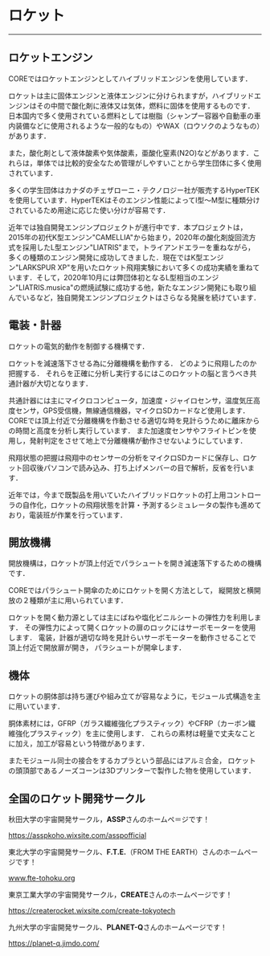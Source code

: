 # ロケット
---

## ロケットエンジン

COREではロケットエンジンとしてハイブリッドエンジンを使用しています．

ロケットは主に固体エンジンと液体エンジンに分けられますが，ハイブリッドエンジンはその中間で酸化剤に液体又は気体，燃料に固体を使用するものです． 日本国内で多く使用されている燃料としては樹脂（シャンプー容器や自動車の車内装備などに使用されるような一般的なもの）やWAX（ロウソクのようなもの）があります．

また，酸化剤として液体酸素や気体酸素，亜酸化窒素(N2O)などがあります．これらは，単体では比較的安全なため管理がしやすいことから学生団体に多く使用されています．

多くの学生団体はカナダのチェザローニ・テクノロジー社が販売するHyperTEKを使用しています．HyperTEKはそのエンジン性能によってI型～M型に種類分けされているため用途に応じた使い分けが容易です．

近年では独自開発エンジンプロジェクトが進行中です．本プロジェクトは，2015年の初代K型エンジン"CAMELLIA"から始まり，2020年の酸化剤旋回流方式を採用したL型エンジン"LIATRIS"まで，トライアンドエラーを重ねながら，多くの種類のエンジン開発に成功してきました．現在ではK型エンジン"LARKSPUR XP"を用いたロケット飛翔実験において多くの成功実績を重ねています．そして，2020年10月には弊団体初となるL型相当のエンジン"LIATRIS.musica"の燃焼試験に成功する他，新たなエンジン開発にも取り組んでいるなど，独自開発エンジンプロジェクトはさらなる発展を続けています．

## 電装・計器

ロケットの電気的動作を制御する機構です．

ロケットを減速落下させる為に分離機構を動作する．
どのように飛翔したのか把握する．
それらを正確に分析し実行するにはこのロケットの脳と言うべき共通計器が大切となります．

共通計器には主にマイクロコンピュータ，加速度・ジャイロセンサ，温度気圧高度センサ，GPS受信機，無線通信機器，マイクロSDカードなど使用します．
COREでは頂上付近で分離機構を作動させる適切な時を見計らうために離床からの時間と高度を分析し実行しています．
また加速度センサやフライトピンを使用し，発射判定をさせて地上で分離機構が動作させないようにしています．

飛翔状態の把握は飛翔中のセンサーの分析をマイクロSDカードに保存し、ロケット回収後パソコンで読み込み、打ち上げメンバーの目で解析，反省を行います．

近年では，今まで既製品を用いていたハイブリッドロケットの打上用コントローラの自作化，ロケットの飛翔状態を計算・予測するシミュレータの製作も進めており，電装班が作業を行っています．

## 開放機構

開放機構は，ロケットが頂上付近でパラシュートを開き減速落下するための機構です．

COREではパラシュート開傘のためにロケットを開く方法として，
縦開放と横開放の２種類が主に用いられています．

ロケットを開く動力源としては主にばねや塩化ビニルシートの弾性力を利用します．
その弾性力によって開くロケットの扉のロックにはサーボモーターを使用します．
電装，計器が適切な時を見計らいサーボモーターを動作させることで頂上付近で開放扉が開き，
パラシュートが開傘します．

## 機体

ロケットの胴体部は持ち運びや組み立てが容易なように，モジュール式構造を主に用いています．

胴体素材には，GFRP（ガラス繊維強化プラスティック）やCFRP（カーボン繊維強化プラスティック）を主に使用します．
これらの素材は軽量で丈夫なことに加え，加工が容易という特徴があります．

またモジュール同士の接合をするカプラという部品にはアルミ合金，
ロケットの頭頂部であるノーズコーンは3Dプリンターで製作した物を使用しています．

## 全国のロケット開発サークル

秋田大学の宇宙開発サークル，**ASSP**さんのホームペ＝ジです！

https://asspkoho.wixsite.com/asspofficial

東北大学の宇宙開発サークル、**F.T.E.**（FROM THE EARTH）さんのホームページです！

www.fte-tohoku.org

東京工業大学の宇宙開発サークル，**CREATE**さんのホームページです！

https://createrocket.wixsite.com/create-tokyotech

九州大学の宇宙開発サークル、**PLANET-Q**さんのホームページです！

https://planet-q.jimdo.com/
